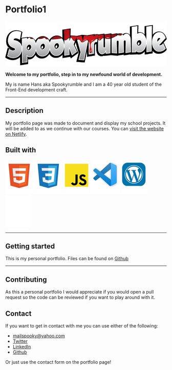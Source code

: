 # Portfolio1

![logo](images/Spookyrumble_text.png)

**Welcome to my portfolio, step in to my newfound world of development.**

My is name Hans aka Spookyrumble and I am a 40 year old student of the Front-End development craft.

---

## Description

My portfolio page was made to document and display my school projects. It will be added to as we continue with our courses. You can [visit the website on Netlify](https://spookyrumble-portfolio.netlify.app).

## Built with

![tool logos](images/html.png) ![tool logos](images/css.png) ![tool logos](images/js.png) ![tool logos](images/vsc.png) ![tool logos](images/wp.png) ![tool logos](images/github.png)

---

## Getting started

This is my personal portfolio. Files can be found on [Github](https://github.com/HMAsp/Portfolio1)

---

## Contributing

As this a personal portfolio I would appreciate if you would open a pull request so the code can be reviewed if you want to play around with it.

## Contact

If you want to get in contact with me you can use either of the following:

- mailspooky@yahoo.com
- [Twitter](https://twitter.com/HansMarAnd)
- [LinkedIn](https://www.linkedin.com/in/hma1982/)
- [Github](https://github.com/HMAsp)

Or just use the contact form on the portfolio page!
